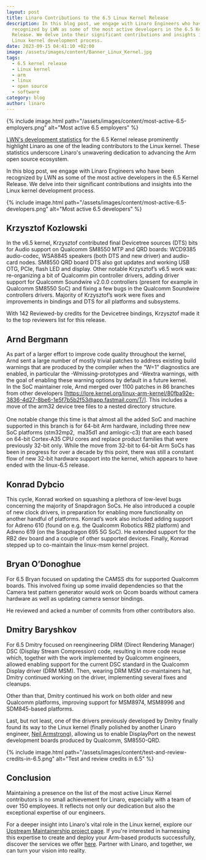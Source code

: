 ```yaml
---
layout: post
title: Linaro Contributions to the 6.5 Linux Kernel Release
description: In this blog post, we engage with Linaro Engineers who have been
  recognized by LWN as some of the most active developers in the 6.5 Kernel
  Release. We delve into their significant contributions and insights into the
  Linux kernel development process.
date: 2023-09-15 04:41:10 +02:00
image: /assets/images/content/Banner_Linux_Kernel.jpg
tags:
  - 6.5 kernel release
  - Linux kernel
  - arm
  - linux
  - open source
  - software
category: blog
author: linaro
---
```

{% include image.html path="/assets/images/content/most-active-6.5-employers.png" alt="Most active 6.5 employers" %}

[LWN's development statistics](https://lwn.net/Articles/941675/) for the 6.5 Kernel release prominently highlight Linaro as one of the leading contributors to the Linux kernel. These statistics underscore Linaro's unwavering dedication to advancing the Arm open source ecosystem.

In this blog post, we engage with Linaro Engineers who have been recognized by LWN as some of the most active developers in the 6.5 Kernel Release. We delve into their significant contributions and insights into the Linux kernel development process.

{% include image.html path="/assets/images/content/most-active-6.5-developers.png" alt="Most active 6.5 developers" %}


## Krzysztof Kozlowski

In the v6.5 kernel, Krzysztof contributed final Devicetree sources (DTS) bits for Audio support on Qualcomm SM8550 MTP and QRD boards: WCD9385 audio-codec, WSA8845 speakers (both DTS and new driver) and audio-card nodes. SM8550 QRD board DTS also got updates and working USB OTG, PCIe, flash LED and display. Other notable Krzysztof’s v6.5 work was: re-organizing a bit of Qualcomm pin controller drivers, adding driver support for Qualcomm Soundwire v2.0.0 controllers (present for example in Qualcomm SM8550 SoC) and fixing a few bugs in the Qualcomm Soundwire controllers drivers. Majority of Krzysztof’s work were fixes and improvements in bindings and DTS for all platforms and subsystems.

With 142 Reviewed-by credits for the Devicetree bindings, Krzysztof made it to the top reviewers list for this release.

## Arnd Bergmann

As part of a larger effort to improve code quality throughout the kernel, Arnd sent a large number of mostly trivial patches to address existing build warnings that are produced by the compiler when the “W=1” diagnostics are enabled, in particular the -Wmissing-prototypes and -Wextra warnings, with the goal of enabling these warning options by default in a future kernel.\
In the SoC maintainer role, Arnd merged over 1100 patches in 86 branches from other developers [<https://lore.kernel.org/linux-arm-kernel/80fba92e-3836-4d27-8be6-1e5f7b5b2f53@app.fastmail.com/T/>]. This includes a move of the arm32 device tree files to a nested directory structure.\
\
One notable change this time is that almost all the added SoC and machine supported in this branch is for 64-bit Arm hardware, including three new SoC platforms (stm32mp2,  ma35d1 and amlogic-c3) that are each based on 64-bit Cortex-A35 CPU cores and replace product families that were previously 32-bit only. While the move from 32-bit to 64-bit Arm SoCs has been in progress for over a decade by this point, there was still a constant flow of new 32-bit hardware support into the kernel, which appears to have ended with the linux-6.5 release.

## Konrad Dybcio

This cycle, Konrad worked on squashing a plethora of low-level bugs concerning the majority of Snapdragon SoCs. He also introduced a couple of new clock drivers, in preparation for enabling more functionality on another handful of platforms. Konrad’s work also included adding support for Adreno 610 (found on e.g. the Qualcomm Robotics RB2 platform) and Adreno 619 (on the Snapdragon 695 5G SoC). He extended support for the RB2 dev board and a couple of other supported devices. Finally, Konrad stepped up to co-maintain the linux-msm kernel project.

## Bryan O’Donoghue

For 6.5 Bryan focused on updating the CAMSS dts for supported Qualcomm boards. This involved fixing up some invalid dependencies so that the Camera test pattern generator would work on Qcom boards without camera hardware as well as updating camera sensor bindings.

He reviewed and acked a number of commits from other contributors also.

## Dmitry Baryshkov 

For 6.5 Dmitry focused on reengineering DRM (Direct Rendering Manager) DSC (Display Stream Compression) code, resulting in more code reuse which, together with the work implemented by Qualcomm engineers, allowed enabling support for the current DSC standard in the Qualcomm Display driver (DRM MSM). Then, wearing DRM MSM co-maintainers hat, Dmitry continued working on the driver, implementing several fixes and cleanups.

Other than that, Dmitry continued his work on both older and new Qualcomm platforms, improving support for MSM8974, MSM8996 and SDM845-based platforms.

Last, but not least, one of the drivers previously developed by Dmitry finally found its way to the Linux kernel (finally polished by another Linaro engineer, [Neil Armstrong](mailto:neil.armstrong@linaro.org)), allowing us to enable DisplayPort on the newest development boards produced by Qualcomm, SM8550-QRD.


{% include image.html path="/assets/images/content/test-and-review-credits-in-6.5.png" alt="Test and review credits in 6.5" %}

## Conclusion

Maintaining a presence on the list of the most active Linux Kernel contributors is no small achievement for Linaro, especially with a team of over 150 employees. It reflects not only our dedication but also the exceptional expertise of our engineers.

For a deeper insight into Linaro's vital role in the Linux kernel, explore our [Upstream Maintainership project page](https://linaro.atlassian.net/wiki/spaces/UM/overview). If you're interested in harnessing this expertise to create and deploy your Arm-based products successfully, discover the services we offer [here](https://www.linaro.org/services/). Partner with Linaro, and together, we can turn your vision into reality.
